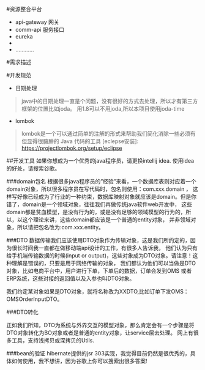 #资源整合平台
* api-gateway 网关
* comm-api 服务接口
* eureka
*
* …………

#需求描述



#开发规范
+ 日期处理
>java中的日期处理一直是个问题，没有很好的方式去处理，所以才有第三方框架的位置比如joda。
 用1.8可以不用joda,所以本项目使用joda-time 
     
+ lombok
>lombok是一个可以通过简单的注解的形式来帮助我们简化消除一些必须有但显得很臃肿的 Java 代码的工具
> [eclepse安装]: https://projectlombok.org/setup/eclipse 

##开发工具
如果你想成为一个优秀的java程序员，请更换intellij idea. 使用idea的好处，请搜索谷歌。

###domain包名
根据很多java程序员的”经验”来看，一个数据库表则对应着一个domain对象，所以很多程序员在写代码时，包名则使用：com.xxx.domain ，
这样写好像已经成为了行业的一种约束，数据库映射对象就应该是domain。但是你错了，domain是一个领域对象，往往我们再做传统java软件web开发中，
这些domain都是贫血模型，是没有行为的，或是没有足够的领域模型的行为的，所以，以这个理论来讲，这些domain都应该是一个普通的entity对象，
并非领域对象，所以请把包名改为:com.xxx.entity。

###DTO
数据传输我们应该使用DTO对象作为传输对象，这是我们所约定的，因为很长时间我一直都在做移动端api设计的工作，有很多人告诉我，
他们认为只有给手机端传输数据的时候(input or output)，这些对象成为DTO对象。请注意！这种理解是错误的，只要是用于网络传输的对象，
我们都认为他们可以当做是DTO对象，比如电商平台中，用户进行下单，下单后的数据，订单会发到OMS 或者 ERP系统，这些对接的返回值以及入参也叫DTO对象。

我们约定某对象如果是DTO对象，就将名称改为XXDTO,比如订单下发OMS：OMSOrderInputDTO。

###DTO转化

正如我们所知，DTO为系统与外界交互的模型对象，那么肯定会有一个步骤是将DTO对象转化为BO对象或者是普通的entity对象，让service层去处理。
网上有很多工具，支持浅拷贝或深拷贝的Utils. 

###bean的验证
hibernate提供的jsr 303实现，我觉得目前仍然是很优秀的，具体如何使用，我不想讲，因为谷歌上你可以搜索出很多答案!


